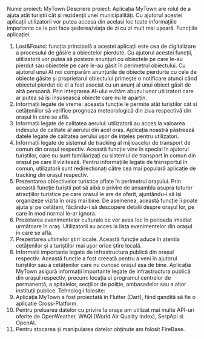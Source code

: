   Nume proiect: MyTown
  Descriere proiect:
  Aplicația MyTown are rolul de a ajuta atât turiștii cât și rezidenții unei municipalități. Cu ajutorul acestei aplicații utilizatorii vor putea accesa din acelasi loc toate informațiile importante ce le pot face șederea/viața de zi cu zi mult mai ușoară.
Funcțiile aplicației:
1. Lost&Found: funcția principală a acestei aplicații este cea de digitalizare a procesului de găsire a obiectelor pierdute. Cu ajutorul acestei funcții, utilizatorii vor putea să posteze anunțuri cu obiectele pe care le-au pierdut sau obiectele pe care le-au găsit în perimetrul obiectului. Cu ajutorul unui AI noi comparăm anunțurile de obiecte pierdurte cu cele de obiecte găsite și proprietarul obiectului primește o notificare atunci când obiectul pierdut de el a fost asociat cu un anunț al unui obiect găsit de altă persoană. Prin integrarea AI-ului evităm abuzul unor utilizatori care ar putea să își înșusească obiecte care nu le aparțin.
2. Informații legate de vreme: aceasta funcție le permite atât turiștilor cât si cetățeniilor să verifice prognoza meteorologică din ziua respectivă din orașul în care se află.
3. Informații legate de calitatea aerului: utilizatorii au acces la valoarea indexului de calitate al aerului din acel oraș. Aplicația noastră păstrează datele legate de calitatea aerului ușor de înțeles pentru utilizatori.
4. Informații legate de sistemul de tracking al mijloacelor de transport de comun din orașul respectiv. Această funcție vine în special în ajutorul  turiștilor, care nu sunt familiarizați cu sistemul de transport în comun din orașul pe care îl vizitează. Pentru informațiile legate de transportul în comun, utilizatorii sunt redirectionați către cea mai populară aplicație de tracking din orașul respectiv.
5. Prezentarea obiectivelor turistice aflate în perimetrul orașului. Prin această funcție turiștii pot să aibă o privire de ansamblu asupra tuturor atracțiilor turistice pe care orasul le are de oferit, ajuntându-i să își organizeze vizita în oraș mai bine. De asemenea, această funcție îi poate ajuta și pe cetățeni, făcându-i să descopere detalii despre orașul lor, pe care în mod normal le-ar ignora.
6. Prezetarea evenimentelor culturale ce vor avea loc în perioada imediat următoare în oraș. Utilizatorii au acces la lista evenimentelor din orașul în care se află.
7. Prezentarea ultimelor știri locale. Această funcție aduce în atentia cetățenilor și a turiștilor mai ușor orice știre locală.
8. Informații importante legate de infrastructura publică din orașul respectiv. Această funcție a fost creeată pentru a veni în ajutorul turiștilor sau a cetățenilor care nu cunosc orașul așa de bine. Aplicația MyTown asigură informații importante legate de infrastructura publică din orașul respectiv, precum: locația si programul centrelor de permanență, a spitalelor, secțiilor de poliție, ambasadelor sau a altor instituții publice.
   Tehnologii folosite:
1. Aplicația MyTown a fost proiectată în Flutter (Dart), fiind gandită să fie o aplicatie Cross-Platform.
2. Pentru preluarea datelor cu privire la orașe am utilizat mai multe API-uri oferite de OpenWeather, WAQI (World Air Quality Index), SerpApi si OpenAI.
3. Pentru stocarea și manipularea datelor obținute am folosit FireBase.
